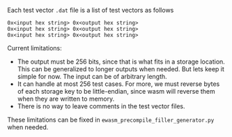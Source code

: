 Each test vector `.dat` file is a list of test vectors as follows

```
0x<input hex string> 0x<output hex string>
0x<input hex string> 0x<output hex string>
0x<input hex string> 0x<output hex string>
```

Current limitations:
 * The output must be 256 bits, since that is what fits in a storage location. This can be generalized to longer outputs when needed. But lets keep it simple for now. The input can be of arbitrary length.
 * It can handle at most 256 test cases. For more, we must reverse bytes of each storage key to be little-endian, since wasm will reverse them when they are written to memory.
 * There is no way to leave comments in the test vector files.

These limitations can be fixed in `ewasm_precompile_filler_generator.py` when needed.
